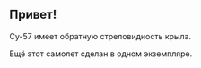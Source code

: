## Привет!

Су-57 имеет обратную стреловидность крыла.

Ещё этот самолет сделан в одном экземпляре.
